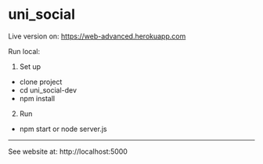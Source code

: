 # uni_social
Live version on: https://web-advanced.herokuapp.com

Run local:
1. Set up
- clone project
- cd uni_social-dev
- npm install
2. Run
- npm start or node server.js
-----
See website at: http://localhost:5000
